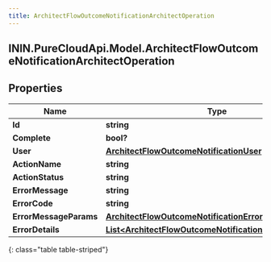 ```yaml
---
title: ArchitectFlowOutcomeNotificationArchitectOperation
---
```

## ININ.PureCloudApi.Model.ArchitectFlowOutcomeNotificationArchitectOperation

## Properties

|Name | Type | Description | Notes|
|------------ | ------------- | ------------- | -------------|
| **Id** | **string** |  | [optional] |
| **Complete** | **bool?** |  | [optional] |
| **User** | [**ArchitectFlowOutcomeNotificationUser**](ArchitectFlowOutcomeNotificationUser.html) |  | [optional] |
| **ActionName** | **string** |  | [optional] |
| **ActionStatus** | **string** |  | [optional] |
| **ErrorMessage** | **string** |  | [optional] |
| **ErrorCode** | **string** |  | [optional] |
| **ErrorMessageParams** | [**ArchitectFlowOutcomeNotificationErrorMessageParams**](ArchitectFlowOutcomeNotificationErrorMessageParams.html) |  | [optional] |
| **ErrorDetails** | [**List&lt;ArchitectFlowOutcomeNotificationErrorDetail&gt;**](ArchitectFlowOutcomeNotificationErrorDetail.html) |  | [optional] |
{: class="table table-striped"}


